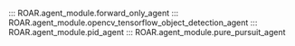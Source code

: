 ::: ROAR.agent_module.forward_only_agent
::: ROAR.agent_module.opencv_tensorflow_object_detection_agent
::: ROAR.agent_module.pid_agent
::: ROAR.agent_module.pure_pursuit_agent